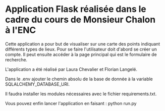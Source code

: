 # Application Flask réalisée dans le cadre du cours de Monsieur Chalon à l'ENC 

Cette application a pour but de visualiser sur une carte des points indiquant différents types de lieux.
Pour se faire l'utilisateur doit d'abord se créer un compte.
Il peut ensuite accéder à la page principal qui est le formulaire de recherche.

L'application a été réalisé par Laura Chevalier et Florian Langelé.


Dans le .env ajouter le chemin absolu de la base de donnée à la variable SQLALCHEMY_DATABASE_URI.

Il faudra installer les modules nécessaires avec le fichier requirements.txt.

Vous pouvez enfin lancer l'application en faisant :
python run.py
